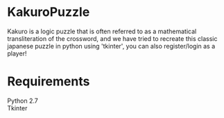 # KakuroPuzzle
Kakuro is a logic puzzle that is often referred to as a mathematical transliteration of the crossword, and we have tried to recreate this classic japanese puzzle in python using 'tkinter', you can also register/login as a player!


# Requirements
Python 2.7<br>
Tkinter
